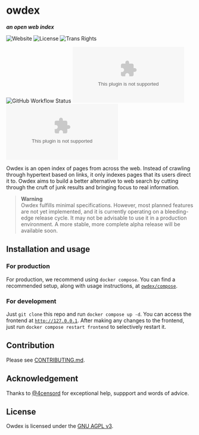 # owdex
**_an open web index_**

![Website](https://img.shields.io/website?down_color=red&down_message=down&style=for-the-badge&up_color=forestgreen&up_message=up&url=https%3A%2F%2Fowdex.com)
![License](https://img.shields.io/github/license/owdex/owdex?color=blue&style=for-the-badge)
![Trans Rights](https://img.shields.io/badge/trans-rights-blue?style=for-the-badge)

![GitHub Workflow Status](https://img.shields.io/github/actions/workflow/status/owdex/owdex/codeql.yml?color=forestgreen&label=Vulnerability%20checks&logo=github&style=for-the-badge)
![Mozilla HTTP Observatory Grade](https://img.shields.io/mozilla-observatory/grade/owdex.com?color=forestgreen&logo=mozilla&publish&style=for-the-badge)
![Chromium HSTS preload](https://img.shields.io/hsts/preload/owdex.com?color=yellow&logo=googlechrome&logoColor=white&style=for-the-badge)

Owdex is an open index of pages from across the web. Instead of crawling through hypertext based
on links, it only indexes pages that its users direct it to. Owdex aims to build a better 
alternative to web search by cutting through the cruft of junk results and bringing focus to real
information.

> **Warning**  
> Owdex fulfills minimal specifications. However, most planned features are not yet implemented,
> and it is currently operating on a bleeding-edge release cycle. It may not be advisable to
> use it in a production environment. A more stable, more complete alpha release will be available
> soon. 


## Installation and usage
### For production
For production, we recommend using `docker compose`. You can find a recommended setup, along with 
usage instructions, at [`owdex/compose`](https://github.com/owdex/compose).

### For development
Just `git clone` this repo and run `docker compose up -d`. You can access the frontend at 
[`http://127.0.0.1`](http://127.0.0.1). After making any changes to the frontend, just run 
`docker compose restart frontend` to selectively restart it.

## Contribution
Please see [CONTRIBUTING.md](/.github/CONTRIBUTING.md).

## Acknowledgement
Thanks to [@4censord](https://github.com/4censord) for exceptional help, suppport and words of advice.

## License 
Owdex is licensed under the [GNU AGPL v3](https://github.com/alexmshepherd/owdex/blob/main/LICENSE).
